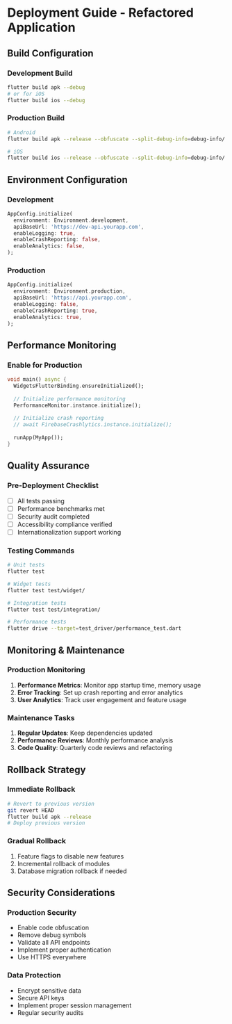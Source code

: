 # Deployment Guide - Refactored Application

## Build Configuration

### Development Build
```bash
flutter build apk --debug
# or for iOS
flutter build ios --debug
```

### Production Build
```bash
# Android
flutter build apk --release --obfuscate --split-debug-info=debug-info/

# iOS
flutter build ios --release --obfuscate --split-debug-info=debug-info/
```

## Environment Configuration

### Development
```dart
AppConfig.initialize(
  environment: Environment.development,
  apiBaseUrl: 'https://dev-api.yourapp.com',
  enableLogging: true,
  enableCrashReporting: false,
  enableAnalytics: false,
);
```

### Production
```dart
AppConfig.initialize(
  environment: Environment.production,
  apiBaseUrl: 'https://api.yourapp.com',
  enableLogging: false,
  enableCrashReporting: true,
  enableAnalytics: true,
);
```

## Performance Monitoring

### Enable for Production
```dart
void main() async {
  WidgetsFlutterBinding.ensureInitialized();
  
  // Initialize performance monitoring
  PerformanceMonitor.instance.initialize();
  
  // Initialize crash reporting
  // await FirebaseCrashlytics.instance.initialize();
  
  runApp(MyApp());
}
```

## Quality Assurance

### Pre-Deployment Checklist
- [ ] All tests passing
- [ ] Performance benchmarks met
- [ ] Security audit completed
- [ ] Accessibility compliance verified
- [ ] Internationalization support working

### Testing Commands
```bash
# Unit tests
flutter test

# Widget tests
flutter test test/widget/

# Integration tests
flutter test test/integration/

# Performance tests
flutter drive --target=test_driver/performance_test.dart
```

## Monitoring & Maintenance

### Production Monitoring
1. **Performance Metrics**: Monitor app startup time, memory usage
2. **Error Tracking**: Set up crash reporting and error analytics
3. **User Analytics**: Track user engagement and feature usage

### Maintenance Tasks
1. **Regular Updates**: Keep dependencies updated
2. **Performance Reviews**: Monthly performance analysis
3. **Code Quality**: Quarterly code reviews and refactoring

## Rollback Strategy

### Immediate Rollback
```bash
# Revert to previous version
git revert HEAD
flutter build apk --release
# Deploy previous version
```

### Gradual Rollback
1. Feature flags to disable new features
2. Incremental rollback of modules
3. Database migration rollback if needed

## Security Considerations

### Production Security
- Enable code obfuscation
- Remove debug symbols
- Validate all API endpoints
- Implement proper authentication
- Use HTTPS everywhere

### Data Protection
- Encrypt sensitive data
- Secure API keys
- Implement proper session management
- Regular security audits
